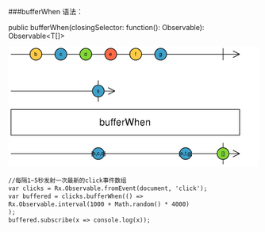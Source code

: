 ###bufferWhen
语法：

public bufferWhen(closingSelector: function(): Observable): Observable<T[]>

![](/assets/bufferWhen.png)

```
//每隔1~5秒发射一次最新的click事件数组
var clicks = Rx.Observable.fromEvent(document, 'click');
var buffered = clicks.bufferWhen(() =>
Rx.Observable.interval(1000 + Math.random() * 4000)
);
buffered.subscribe(x => console.log(x));
```